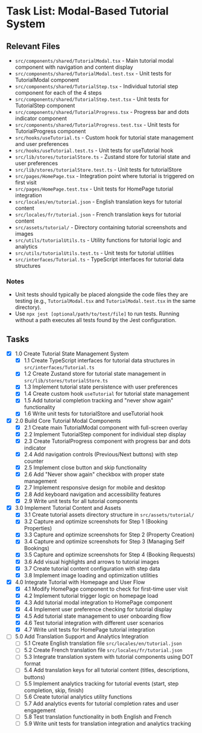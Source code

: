 # Task List: Modal-Based Tutorial System

## Relevant Files

- `src/components/shared/TutorialModal.tsx` - Main tutorial modal component with navigation and content display
- `src/components/shared/TutorialModal.test.tsx` - Unit tests for TutorialModal component
- `src/components/shared/TutorialStep.tsx` - Individual tutorial step component for each of the 4 steps
- `src/components/shared/TutorialStep.test.tsx` - Unit tests for TutorialStep component
- `src/components/shared/TutorialProgress.tsx` - Progress bar and dots indicator component
- `src/components/shared/TutorialProgress.test.tsx` - Unit tests for TutorialProgress component
- `src/hooks/useTutorial.ts` - Custom hook for tutorial state management and user preferences
- `src/hooks/useTutorial.test.ts` - Unit tests for useTutorial hook
- `src/lib/stores/tutorialStore.ts` - Zustand store for tutorial state and user preferences
- `src/lib/stores/tutorialStore.test.ts` - Unit tests for tutorialStore
- `src/pages/HomePage.tsx` - Integration point where tutorial is triggered on first visit
- `src/pages/HomePage.test.tsx` - Unit tests for HomePage tutorial integration
- `src/locales/en/tutorial.json` - English translation keys for tutorial content
- `src/locales/fr/tutorial.json` - French translation keys for tutorial content
- `src/assets/tutorial/` - Directory containing tutorial screenshots and images
- `src/utils/tutorialUtils.ts` - Utility functions for tutorial logic and analytics
- `src/utils/tutorialUtils.test.ts` - Unit tests for tutorial utilities
- `src/interfaces/Tutorial.ts` - TypeScript interfaces for tutorial data structures


### Notes

- Unit tests should typically be placed alongside the code files they are testing (e.g., `TutorialModal.tsx` and `TutorialModal.test.tsx` in the same directory).
- Use `npx jest [optional/path/to/test/file]` to run tests. Running without a path executes all tests found by the Jest configuration.

## Tasks

- [x] 1.0 Create Tutorial State Management System
  - [x] 1.1 Create TypeScript interfaces for tutorial data structures in `src/interfaces/Tutorial.ts`
  - [x] 1.2 Create Zustand store for tutorial state management in `src/lib/stores/tutorialStore.ts`
  - [x] 1.3 Implement tutorial state persistence with user preferences
  - [x] 1.4 Create custom hook `useTutorial` for tutorial state management
  - [x] 1.5 Add tutorial completion tracking and "never show again" functionality
  - [x] 1.6 Write unit tests for tutorialStore and useTutorial hook

- [x] 2.0 Build Core Tutorial Modal Components
  - [x] 2.1 Create main TutorialModal component with full-screen overlay
  - [x] 2.2 Implement TutorialStep component for individual step display
  - [x] 2.3 Create TutorialProgress component with progress bar and dots indicator
  - [x] 2.4 Add navigation controls (Previous/Next buttons) with step counter
  - [x] 2.5 Implement close button and skip functionality
  - [x] 2.6 Add "Never show again" checkbox with proper state management
  - [x] 2.7 Implement responsive design for mobile and desktop
  - [x] 2.8 Add keyboard navigation and accessibility features
  - [x] 2.9 Write unit tests for all tutorial components

- [x] 3.0 Implement Tutorial Content and Assets
  - [x] 3.1 Create tutorial assets directory structure in `src/assets/tutorial/`
  - [x] 3.2 Capture and optimize screenshots for Step 1 (Booking Properties)
  - [x] 3.3 Capture and optimize screenshots for Step 2 (Property Creation)
  - [x] 3.4 Capture and optimize screenshots for Step 3 (Managing Self Bookings)
  - [x] 3.5 Capture and optimize screenshots for Step 4 (Booking Requests)
  - [x] 3.6 Add visual highlights and arrows to tutorial images
  - [x] 3.7 Create tutorial content configuration with step data
  - [x] 3.8 Implement image loading and optimization utilities

- [x] 4.0 Integrate Tutorial with Homepage and User Flow
  - [x] 4.1 Modify HomePage component to check for first-time user visit
  - [x] 4.2 Implement tutorial trigger logic on homepage load
  - [x] 4.3 Add tutorial modal integration to HomePage component
  - [x] 4.4 Implement user preference checking for tutorial display
  - [x] 4.5 Add tutorial state management to user onboarding flow
  - [x] 4.6 Test tutorial integration with different user scenarios
  - [x] 4.7 Write unit tests for HomePage tutorial integration

- [ ] 5.0 Add Translation Support and Analytics Integration
  - [ ] 5.1 Create English translation file `src/locales/en/tutorial.json`
  - [ ] 5.2 Create French translation file `src/locales/fr/tutorial.json`
  - [ ] 5.3 Integrate translation system with tutorial components using DOT format
  - [ ] 5.4 Add translation keys for all tutorial content (titles, descriptions, buttons)
  - [ ] 5.5 Implement analytics tracking for tutorial events (start, step completion, skip, finish)
  - [ ] 5.6 Create tutorial analytics utility functions
  - [ ] 5.7 Add analytics events for tutorial completion rates and user engagement
  - [ ] 5.8 Test translation functionality in both English and French
  - [ ] 5.9 Write unit tests for translation integration and analytics tracking
